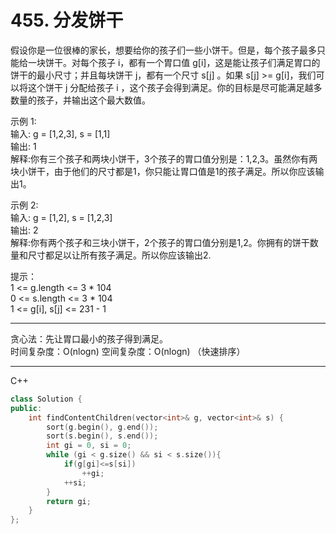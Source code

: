 # 455. 分发饼干

假设你是一位很棒的家长，想要给你的孩子们一些小饼干。但是，每个孩子最多只能给一块饼干。对每个孩子 i，都有一个胃口值 g[i]，这是能让孩子们满足胃口的饼干的最小尺寸；并且每块饼干 j，都有一个尺寸 s[j] 。如果 s[j] >= g[i]，我们可以将这个饼干 j 分配给孩子 i ，这个孩子会得到满足。你的目标是尽可能满足越多数量的孩子，并输出这个最大数值。

示例 1:  
输入: g = [1,2,3], s = [1,1]  
输出: 1  
解释:你有三个孩子和两块小饼干，3个孩子的胃口值分别是：1,2,3。虽然你有两块小饼干，由于他们的尺寸都是1，你只能让胃口值是1的孩子满足。所以你应该输出1。

示例 2:  
输入: g = [1,2], s = [1,2,3]  
输出: 2  
解释:你有两个孩子和三块小饼干，2个孩子的胃口值分别是1,2。你拥有的饼干数量和尺寸都足以让所有孩子满足。所以你应该输出2.
 
提示：  
1 <= g.length <= 3 * 104  
0 <= s.length <= 3 * 104  
1 <= g[i], s[j] <= 231 - 1

---

贪心法：先让胃口最小的孩子得到满足。  
时间复杂度：O(nlogn) 空间复杂度：O(nlogn) （快速排序）  

---

C++  

```cpp
class Solution {
public:
    int findContentChildren(vector<int>& g, vector<int>& s) {
        sort(g.begin(), g.end());
        sort(s.begin(), s.end());
        int gi = 0, si = 0;
        while (gi < g.size() && si < s.size()){
            if(g[gi]<=s[si])
                ++gi;
            ++si;
        }
        return gi;
    }
};
```
